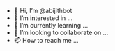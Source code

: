 - 👋 Hi, I’m @abijithbot
- 👀 I’m interested in ...
- 🌱 I’m currently learning ...
- 💞️ I’m looking to collaborate on ...
- 📫 How to reach me ...

<!---
abijithbot/abijithbot is a ✨ special ✨ repository because its `README.md` (this file) appears on your GitHub profile.
You can click the Preview link to take a look at your changes.
--->
